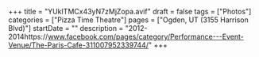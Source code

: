 +++
title = "YUkITMCx43yN7zMjZopa.avif"
draft = false
tags = ["Photos"]
categories = ["Pizza Time Theatre"]
pages = ["Ogden, UT (3155 Harrison Blvd)"]
startDate = ""
description = "2012-2014https://www.facebook.com/pages/category/Performance---Event-Venue/The-Paris-Cafe-311007952339744/"
+++
